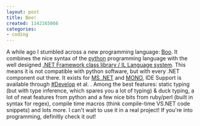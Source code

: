 ```yaml
---
layout: post
title: Boo!
created: 1142165066
categories:
- coding
---
```

<p>A while ago I stumbled across a new programming language: <a title="Boo programming language" href="http://boo.codehaus.org/">Boo</a>. It combines the nice syntax of the <a title="Python" href="http://www.python.org">python</a> programming language with the well designed <a title=".NET" href="http://msdn.microsoft.com/netframework/">.NET Framework class library / IL Language system</a>. This means it is not compatible with python software, but with every .NET component out there. It exists for <a title="MS .NET" href="http://msdn.microsoft.com/netframework/">MS .NET</a> and <a title="Mono" href="http://www.mono-project.com/Main_Page">MONO</a>, IDE Support is available through <a title="Sharpdevelop" href="http://www.icsharpcode.net/opensource/sd/">#Develop</a> et al. . Among the best features: static typing (but with type inference, which spares you a lot of typing) &amp; duck typing, a lot of neat features from python and a few nice bits from ruby/perl (built in syntax for regex), compile time macros (think compile-time VS.NET code snippets) and lots more. I can't wait to use it in a real project! If you're into programming, definitly check it out!</p>
